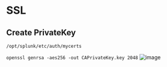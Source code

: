 # SSL
## Create PrivateKey

`
/opt/splunk/etc/auth/mycerts
`

`
openssl genrsa -aes256 -out CAPrivateKey.key 2048
`
![image](https://github.com/user-attachments/assets/bac20b9c-998b-409e-b8a3-767ee47f23e3)

### 

